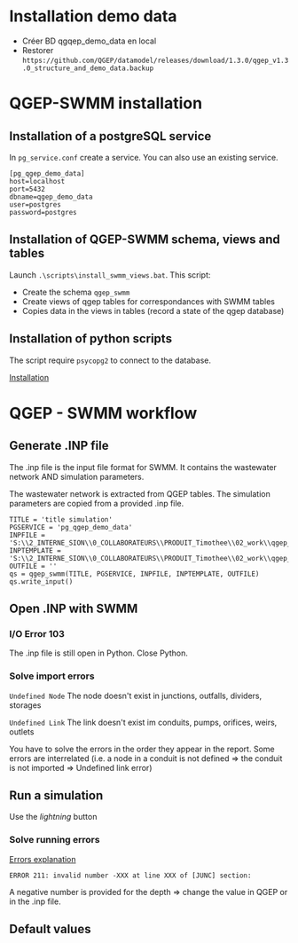 
# Installation demo data
* Créer BD qgqep_demo_data en local
* Restorer `https://github.com/QGEP/datamodel/releases/download/1.3.0/qgep_v1.3.0_structure_and_demo_data.backup`


# QGEP-SWMM installation

## Installation of a postgreSQL service

In `pg_service.conf` create a service. You can also use an existing service.

```
[pg_qgep_demo_data]
host=localhost
port=5432
dbname=qgep_demo_data
user=postgres
password=postgres
```

## Installation of QGEP-SWMM schema, views and tables

Launch `.\scripts\install_swmm_views.bat`. This script:
* Create the schema `qgep_swmm`
* Create views of qgep tables for correspondances with SWMM tables
* Copies data in the views in tables (record a state of the qgep database)

## Installation of python scripts
The script require `psycopg2` to connect to the database.

[Installation](https://pypi.org/project/psycopg2/)

# QGEP - SWMM workflow

## Generate .INP file
The .inp file is the input file format for SWMM. It contains the wastewater network AND simulation parameters.

The wastewater network is extracted from QGEP tables. The simulation parameters are copied from a provided .inp file.

```
TITLE = 'title simulation'
PGSERVICE = 'pg_qgep_demo_data'
INPFILE = 'S:\\2_INTERNE_SION\\0_COLLABORATEURS\\PRODUIT_Timothee\\02_work\\qgep_swmm\\input\\qgep_swmm.inp'
INPTEMPLATE = 'S:\\2_INTERNE_SION\\0_COLLABORATEURS\\PRODUIT_Timothee\\02_work\\qgep_swmm\\simulation_parameters\\default_qgep_swmm_parameters.inp'
OUTFILE = ''
qs = qgep_swmm(TITLE, PGSERVICE, INPFILE, INPTEMPLATE, OUTFILE)
qs.write_input()
```

## Open .INP with SWMM

### I/O Error 103 
The .inp file is still open in Python. Close Python.

### Solve import errors

`Undefined Node`
The node doesn't exist in junctions, outfalls, dividers, storages

`Undefined Link`
The link doesn't exist im conduits, pumps, orifices, weirs, outlets

You have to solve the errors in the order they appear in the report. Some errors are interrelated (i.e. a node in a conduit is not defined => the conduit is not imported => Undefined link error)

## Run a simulation
Use the *lightning* button

### Solve running errors
[Errors explanation](https://swmm5.org/2016/09/05/swmm-5-1-and-infoswmm-error-and-warning-messages/)

`ERROR 211: invalid number -XXX at line XXX of [JUNC] section:`

A negative number is provided for the depth => change the value in QGEP or in the .inp file.

## Default values
